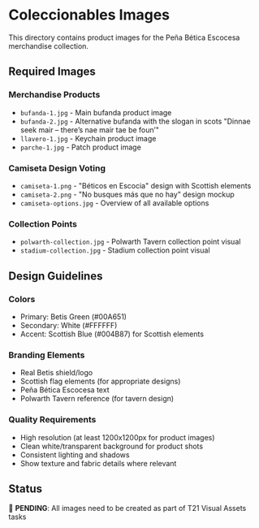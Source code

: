 # Coleccionables Images

This directory contains product images for the Peña Bética Escocesa merchandise collection.

## Required Images

### Merchandise Products
- `bufanda-1.jpg` - Main bufanda product image
- `bufanda-2.jpg` - Alternative bufanda with the slogan in scots "Dinnae seek mair – there’s nae mair tae be foun’"
- `llavero-1.jpg` - Keychain product image
- `parche-1.jpg` - Patch product image

### Camiseta Design Voting
- `camiseta-1.png` - "Béticos en Escocia" design with Scottish elements
- `camiseta-2.png` - "No busques más que no hay" design mockup
- `camiseta-options.jpg` - Overview of all available options

### Collection Points
- `polwarth-collection.jpg` - Polwarth Tavern collection point visual
- `stadium-collection.jpg` - Stadium collection point visual

## Design Guidelines

### Colors
- Primary: Betis Green (#00A651)
- Secondary: White (#FFFFFF)
- Accent: Scottish Blue (#004B87) for Scottish elements

### Branding Elements
- Real Betis shield/logo
- Scottish flag elements (for appropriate designs)
- Peña Bética Escocesa text
- Polwarth Tavern reference (for tavern design)

### Quality Requirements
- High resolution (at least 1200x1200px for product images)
- Clean white/transparent background for product shots
- Consistent lighting and shadows
- Show texture and fabric details where relevant

## Status
🚧 **PENDING**: All images need to be created as part of T21 Visual Assets tasks
